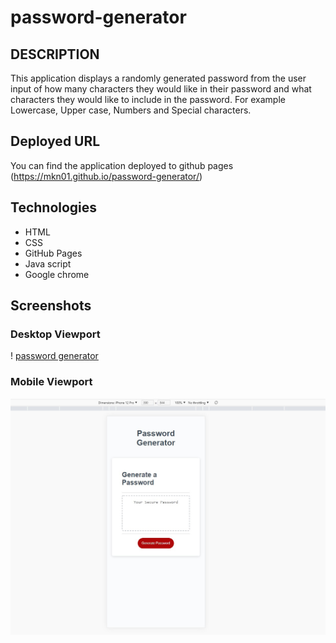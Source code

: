 # password-generator

## DESCRIPTION

This application displays a randomly generated password from the user input of how many characters they would like in their password and what characters they would like to include in the password. For example Lowercase, Upper case, Numbers and Special characters.

## Deployed URL

You can find the application deployed to github pages (https://mkn01.github.io/password-generator/)

## Technologies

- HTML
- CSS
- GitHub Pages
- Java script
- Google chrome

## Screenshots

### Desktop Viewport

! [password generator](./assets/password%20generator.jpg)

### Mobile Viewport

![password generator mobile](./assets/password%20generator%20mobile.jpg)
